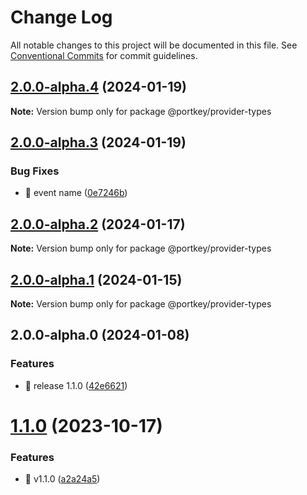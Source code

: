 # Change Log

All notable changes to this project will be documented in this file.
See [Conventional Commits](https://conventionalcommits.org) for commit guidelines.

## [2.0.0-alpha.4](https://github.com/Portkey-Wallet/portkey-providers/compare/v2.0.0-alpha.3...v2.0.0-alpha.4) (2024-01-19)

**Note:** Version bump only for package @portkey/provider-types

## [2.0.0-alpha.3](https://github.com/Portkey-Wallet/portkey-providers/compare/v2.0.0-alpha.2...v2.0.0-alpha.3) (2024-01-19)

### Bug Fixes

- 🐛 event name ([0e7246b](https://github.com/Portkey-Wallet/portkey-providers/commit/0e7246bb98352fc845f724f105722dabfd274e6f))

## [2.0.0-alpha.2](https://github.com/Portkey-Wallet/portkey-providers/compare/v2.0.0-alpha.1...v2.0.0-alpha.2) (2024-01-17)

**Note:** Version bump only for package @portkey/provider-types

## [2.0.0-alpha.1](https://github.com/Portkey-Wallet/portkey-providers/compare/v2.0.0-alpha.0...v2.0.0-alpha.1) (2024-01-15)

**Note:** Version bump only for package @portkey/provider-types

## 2.0.0-alpha.0 (2024-01-08)

### Features

- 🎸 release 1.1.0 ([42e6621](https://github.com/Portkey-Wallet/portkey-providers/commit/42e662119949c2010d0ee916b8c5ddd34b0164c8))

# [1.1.0](https://github.com/Portkey-Wallet/portkey-providers/compare/v1.0.0...v1.1.0) (2023-10-17)

### Features

- 🎸 v1.1.0 ([a2a24a5](https://github.com/Portkey-Wallet/portkey-providers/commit/a2a24a5d4287b8261c787746b132c0f01e8cd034))
